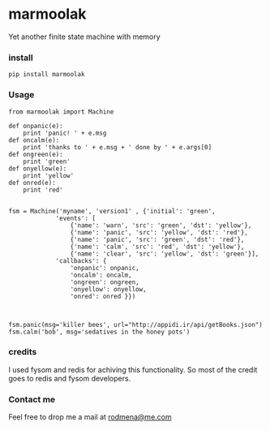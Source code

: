 # marmoolak
Yet another finite state machine with memory

### install ###
```
pip install marmoolak
```

### Usage ###

```
from marmoolak import Machine

def onpanic(e):
    print 'panic! ' + e.msg
def oncalm(e):
    print 'thanks to ' + e.msg + ' done by ' + e.args[0]
def ongreen(e):
    print 'green'
def onyellow(e):
    print 'yellow'
def onred(e):
    print 'red'


fsm = Machine('myname', 'version1' , {'initial': 'green',
             'events': [
                 {'name': 'warn', 'src': 'green', 'dst': 'yellow'},
                 {'name': 'panic', 'src': 'yellow', 'dst': 'red'},
                 {'name': 'panic', 'src': 'green', 'dst': 'red'},
                 {'name': 'calm', 'src': 'red', 'dst': 'yellow'},
                 {'name': 'clear', 'src': 'yellow', 'dst': 'green'}],
             'callbacks': {
                 'onpanic': onpanic,
                 'oncalm': oncalm,
                 'ongreen': ongreen,
                 'onyellow': onyellow,
                 'onred': onred }})



fsm.panic(msg='killer bees', url="http://appidi.ir/api/getBooks.json")
fsm.calm('bob', msg='sedatives in the honey pots')
```


### credits ###
I used fysom and redis for achiving this functionality. So most of the credit goes to redis and fysom developers.

### Contact me ###

Feel free to drop me a mail at rodmena@me.com
